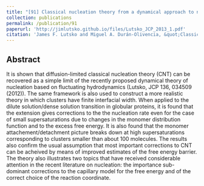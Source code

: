 ```yaml
---
title: "[91] Classical nucleation theory from a dynamical approach to nucleation"
collection: publications
permalink: /publication/91
paperurl: 'http://jimlutsko.github.io/files/Lutsko_JCP_2013_1.pdf'
citation: 'James F. Lutsko and Miguel A. Durán-Olivencia, &quot;Classical nucleation theory from a dynamical approach to nucleation&quot;, <i>J. of Chemical Physics</i>, <strong>138</strong>, 244908 (2013)'
---
```

Abstract
---
It is shown that diffusion-limited classical nucleation theory (CNT) can be recovered as a simple limit of the recently proposed dynamical theory of nucleation based on fluctuating hydrodynamics (Lutsko, JCP 136, 034509 (2012)). The same framework is also used to construct a more realistic theory in which clusters have finite interfacial width. When applied to the dilute solution/dense solution transition in globular proteins, it is found that the extension gives corrections to the the nucleation rate even for the case of small supersaturations due to changes in the monomer distribution function and to the excess free energy. It is also found that the monomer attachement/detachment picture breaks down at high supersaturations corresponding to clusters smaller than about 100 molecules. The results also confirm the usual assumption that most important corrections to CNT can be acheived by means of improved estimates of the free energy barrier. The theory also illustrates two topics that have received considerable attention in the recent literature on nucleation: the importance sub-dominant corrections to the capillary model for the free energy and of the correct choice of the reaction coordinate.
